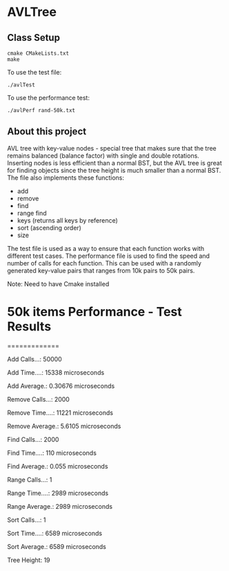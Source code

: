 # AVLTree

## Class Setup
```
cmake CMakeLists.txt
make
```
To use the test file:
```
./avlTest
```

To use the performance test:
```
./avlPerf rand-50k.txt
```

## About this project
AVL tree with key-value nodes - special tree that makes sure that the tree remains balanced (balance factor) with single and double rotations. Inserting nodes is less efficient than a normal BST, but the AVL tree is great for finding objects since the tree height is much smaller than a normal BST.  The file also implements these functions:
- add
- remove
- find
- range find
- keys (returns all keys by reference)
- sort (ascending order)
- size


The test file is used as a way to ensure that each function works with different test cases.  The performance file is used to find the speed and number of calls for each function. This can be used with a randomly generated key-value pairs that ranges from 10k pairs to 50k pairs.

Note: Need to have Cmake installed

# 50k items Performance - Test Results
=============

  Add Calls...: 50000
  
  Add Time....: 15338 microseconds
  
  Add Average.: 0.30676 microseconds


  Remove Calls...: 2000
  
  Remove Time....: 11221 microseconds
  
  Remove Average.: 5.6105 microseconds


  Find Calls...: 2000
  
  Find Time....: 110 microseconds
  
  Find Average.: 0.055 microseconds


  Range Calls...: 1
  
  Range Time....: 2989 microseconds
  
  Range Average.: 2989 microseconds

  Sort Calls...: 1
  
  Sort Time....: 6589 microseconds
  
  Sort Average.: 6589 microseconds
  
  Tree Height: 19
